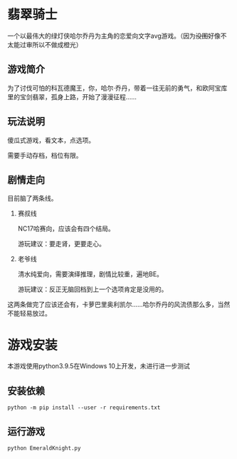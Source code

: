 # 翡翠骑士

一个以最伟大的绿灯侠哈尔乔丹为主角的恋爱向文字avg游戏。（因为~~没图~~好像不太能过审所以不做成橙光）

## 游戏简介

为了讨伐可怕的科瓦德魔王，你，哈尔·乔丹，带着一往无前的勇气，和欧阿宝库里的宝剑翡翠，孤身上路，开始了漫漫征程……

## 玩法说明

傻瓜式游戏，看文本，点选项。

需要手动存档，档位有限。

## 剧情走向

目前脑了两条线。

1. 赛叔线

    NC17哈赛向，应该会有四个结局。

    游玩建议：要走肾，更要走心。

2. 老爷线

    清水纯爱向，需要演绎推理，剧情比较重，遍地BE。

    游玩建议：反正无脑回档到上一个选项肯定是没用的。

这两条做完了应该还会有，卡萝巴里奥利凯尔……哈尔乔丹的风流债那么多，当然不能轻易放过。

# 游戏安装

本游戏使用python3.9.5在Windows 10上开发，未进行进一步测试

## 安装依赖

`python -m pip install --user -r requirements.txt`

## 运行游戏

`python EmeraldKnight.py`